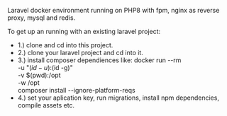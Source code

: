 Laravel docker environment running on PHP8 with fpm, 
nginx as reverse proxy, mysql and redis.

To get up an running with an existing laravel project:

* 1.) clone and cd into this project.
* 2.) clone your laravel project and cd into it.
* 3.) install composer dependiences like: 
    docker run --rm \
    -u "$(id -u):$(id -g)" \
    -v $(pwd):/opt \
    -w /opt \
    composer install --ignore-platform-reqs
* 4.) set your aplication key, run migrations, install npm dependencies, compile assets etc.
